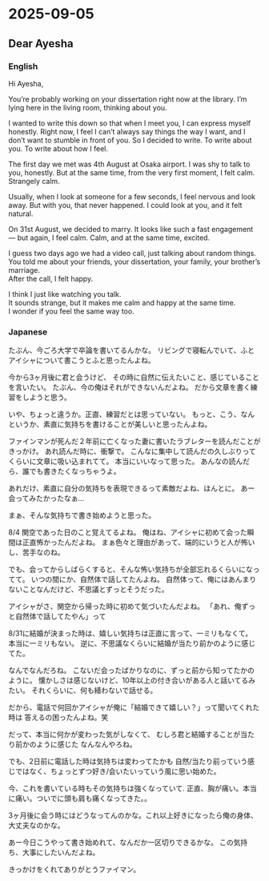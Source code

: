 # 2025-09-05
## Dear Ayesha

### English
Hi Ayesha,

You’re probably working on your dissertation right now at the library.
I’m lying here in the living room, thinking about you.

I wanted to write this down so that when I meet you, I can express myself honestly.
Right now, I feel I can’t always say things the way I want,
and I don’t want to stumble in front of you.
So I decided to write.
To write about you. To write about how I feel.

The first day we met was 4th August at Osaka airport.
I was shy to talk to you, honestly.
But at the same time, from the very first moment, I felt calm.
Strangely calm.

Usually, when I look at someone for a few seconds, I feel nervous and look away.
But with you, that never happened.
I could look at you, and it felt natural.

On 31st August, we decided to marry.
It looks like such a fast engagement —
but again, I feel calm.
Calm, and at the same time, excited.

I guess two days ago we had a video call, just talking about random things.  
You told me about your friends, your dissertation, your family, your brother’s marriage.  
After the call, I felt happy.  

I think I just like watching you talk.  
It sounds strange, but it makes me calm and happy at the same time.  
I wonder if you feel the same way too. 

### Japanese

たぶん、今ごろ大学で卒論を書いてるんかな。
リビングで寝転んでいて、ふとアイシャについて書こうとふと思ったんよね。

今から3ヶ月後に君と会うけど、
その時に自然に伝えたいこと、感じていることを言いたい。
たぶん、今の俺はそれができないんだよね。
だから文章を書く練習をしようと思う。

いや、ちょっと違うか。正直、練習だとは思っていない。
もっと、こう、なんというか、素直に気持ちを書けることが美しいと思ったんよね。

ファインマンが死んだ２年前に亡くなった妻に書いたラブレターを読んだことがきっかけ。
あれ読んだ時に、衝撃で。
こんなに集中して読んだの久しぶりってくらいに文章に吸い込まれてて。
本当にいいなって思った。
あんなの読んだら、誰でも書きたくなっちゃうよ。

あれだけ、素直に自分の気持ちを表現できるって素敵だよね、ほんとに。
あー会ってみたかったなぁ...

まぁ、そんな気持ちで書き始めようと思った。

8/4 関空であった日のこと覚えてるよね。
俺はね、アイシャに初めて会った瞬間は正直怖かったんだよね。
まぁ色々と理由があって、端的にいうと人が怖いし、苦手なのね。

でも、会ってからしばらくすると、そんな怖い気持ちが全部忘れるくらいになってて。
いつの間にか、自然体で話してたんよね。
自然体って、俺にはあんまりないことなんだけど、不思議とずっとそうだった。

アイシャがさ、関空から帰った時に初めて気づいたんだよね。
「あれ、俺ずっと自然体で話してたやん」って

8/31に結婚が決まった時は、嬉しい気持ちは正直に言って、一ミリもなくて。
本当に一ミリもない。
逆に、不思議なくらいに結婚が当たり前かのように感じてた。

なんでなんだろね。
こないだ会ったばかりなのに、ずっと前から知ってたかのように。
懐かしさは感じないけど、10年以上の付き合いがある人と話いてるみたい。
それくらいに、何も繕わないで話せる。

だから、電話で何回かアイシャが俺に「結婚できて嬉しい？」って聞いてくれた時は
答えるの困ったんよね。笑

だって、本当に何かが変わった気がしなくて、
むしろ君と結婚することが当たり前かのように感じた
なんなんやろね。

でも、2日前に電話した時は気持ちは変わってたかも
自然/当たり前っていう感じではなく、ちょっとずつ好き/会いたいっていう風に思い始めた。

今、これを書いている時もその気持ちは強くなっていて.
正直、胸が痛い。本当に痛い。ついでに頭も肩も痛くなってきた。。

3ヶ月後に会う時にはどうなってんのかな。これ以上好きになったら俺の身体、大丈夫なのかな。

あー今日こうやって書き始めれて、なんだか一区切りできるかな。
この気持ち、大事にしたいんだよね。

きっかけをくれてありがとうファイマン。
